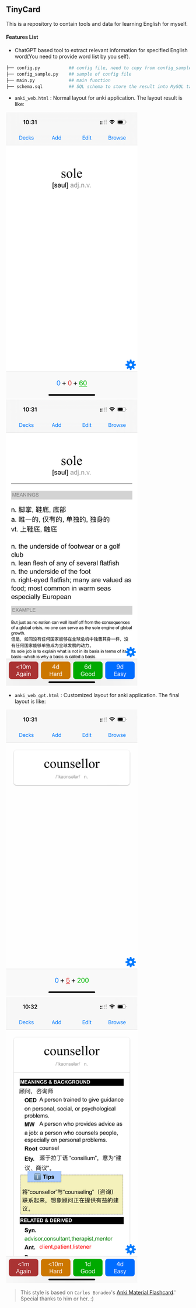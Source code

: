 ## TinyCard

This is a repository to contain tools and data for learning English for myself.

#### Features List
- ChatGPT based tool to extract relevant information for specified English word(You need to provide word list by you self).
```bash
├── config.py           ## config file, need to copy from config_sample.py and provide api key for ChatGPT before use
├── config_sample.py    ## sample of config file
├── main.py             ## main function
├── schema.sql          ## SQL schema to store the result into MySQL table tc_words
```

- `anki_web.html` : Normal layout for anki application. The layout result is like:
<div>
<img src="image/anki_web_1.jpg" alt="image/anki_web_1.jpg" width="360" />
<img src="image/anki_web_2.jpg" alt="image/anki_web_2.jpg" width="360" />
</div>

- `anki_web_gpt.html` : Customized layout for anki application. The final layout is like:
<div>
<img src="image/anki_web_gpt_1.jpg" alt="image/anki_web_gpt_1.jpg" width="360" />
<img src="image/anki_web_gpt_2.jpg" alt="image/anki_web_gpt_2.jpg" width="360" />
</div>


> This style is based on `Carlos Bonadeo`'s [Anki Material Flashcard](https://github.com/cdmoro/anki-material-flashcard).' Special thanks to him or her. :)
